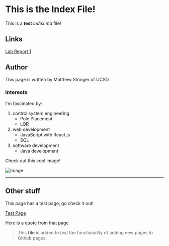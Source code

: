 # This is the Index File!

This is a **test** *index.md* file!

## Links
[ Lab Report 1 ](lab-report-1-week-2.html)

## Author
This page is written by Matthew Stringer of UCSD. 

### Interests
I'm fascinated by:
1. control system engineering
    - Pole Placement
    - LQR
1. web development
    - JavaScript with React.js
    - SQL
1. software development
    - Java development

Check out this cool image!

![Image](https://media.istockphoto.com/photos/space-shuttle-rocket-launch-in-the-sky-and-clouds-to-outer-space-sky-picture-id1344443930?b=1&k=20&m=1344443930&s=170667a&w=0&h=OFxY7InQfBGsBLkPuUBZECWkS3H9kc3rY1O2FaahXvo=)

---

## Other stuff
This page has a test page, go check it out!

[Test Page](https://mdsflyboy.github.io/cse15l-lab-reports/test.html)

Here is a quote from that page
> This **file** is added to *test* the functionality of adding new pages to Github pages.

